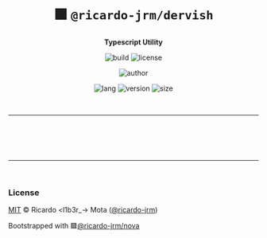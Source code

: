 <div align="center">

# 🟪 `@ricardo-jrm/dervish`

<b>Typescript Utility</b>

![build](https://img.shields.io/github/workflow/status/ricardo-jrm/dervish/Continuous%20Integration?style=for-the-badge)
![license](https://img.shields.io/github/license/ricardo-jrm/dervish?style=for-the-badge)

![author](<https://img.shields.io/badge/Author-Ricardo%20%3Cl1b3r__--%3E%20Mota%20(%40ricardo--jrm)-orange?style=for-the-badge>)

![lang](https://img.shields.io/github/languages/top/ricardo-jrm/dervish?style=for-the-badge)
![version](https://img.shields.io/npm/v/@ricardo-jrm/dervish?style=for-the-badge)
![size](https://img.shields.io/bundlephobia/min/@ricardo-jrm/dervish?style=for-the-badge)

</div>

<br />

---

<br />

```ts

```

<br />

---

<br />

### <b>License</b>

[MIT](https://github.com/ricardo-jrm/dervish/blob/main/LICENSE) © Ricardo <l1b3r\_-> Mota ([@ricardo-jrm](https://github.com/ricardo-jrm))

Bootstrapped with 🟪[@ricardo-jrm/nova](https://github.com/ricardo-jrm/nova)

<br />
